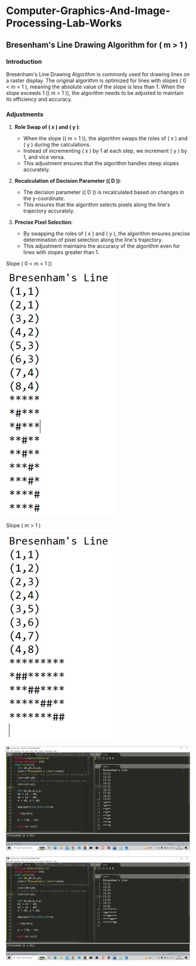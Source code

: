 # Computer-Graphics-And-Image-Processing-Lab-Works
## Bresenham's Line Drawing Algorithm for \( m > 1 \)
### Introduction

Bresenham's Line Drawing Algorithm is commonly used for drawing lines on a raster display. The original algorithm is optimized for lines with slopes \( 0 < m < 1 \), meaning the absolute value of the slope is less than 1. When the slope exceeds 1 (\( m > 1 \)), the algorithm needs to be adjusted to maintain its efficiency and accuracy.

### Adjustments

1. **Role Swap of \( x \) and \( y \)**:
   - When the slope (\( m > 1 \)), the algorithm swaps the roles of \( x \) and \( y \) during the calculations.
   - Instead of incrementing \( x \) by 1 at each step, we increment \( y \) by 1, and vice versa.
   - This adjustment ensures that the algorithm handles steep slopes accurately.

2. **Recalculation of Decision Parameter (\( D \))**:
   - The decision parameter (\( D \)) is recalculated based on changes in the y-coordinate.
   - This ensures that the algorithm selects pixels along the line's trajectory accurately.

3. **Precise Pixel Selection**:
   - By swapping the roles of \( x \) and \( y \), the algorithm ensures precise determination of pixel selection along the line's trajectory.
   - This adjustment maintains the accuracy of the algorithm even for lines with slopes greater than 1.


Slope \( 0 < m < 1 \))

![Screenshot](https://github.com/sanjid-007/Computer-Graphics-And-Image-Processing-Lab-Works/blob/main/m-lesser-than-1.png)

Slope \( m > 1 \)

![Screenshot](https://github.com/sanjid-007/Computer-Graphics-And-Image-Processing-Lab-Works/blob/main/m-greater-than-1.png)


![Screenshot](https://github.com/sanjid-007/Computer-Graphics-And-Image-Processing-Lab-Works/blob/main/full-code-1.png)


![Screenshot](https://github.com/sanjid-007/Computer-Graphics-And-Image-Processing-Lab-Works/blob/main/full-code-2.png)
